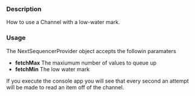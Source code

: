 ### Description

How to use a Channel with a low-water mark.

### Usage 

The NextSequencerProvider object accepts the followin paramaters

- **fetchMax** The maxiumum number of values to queue up
- **fetchMin** The low water mark

 
If you execute the console app you will see that every second an attempt will be made to read an item off of the channel.
